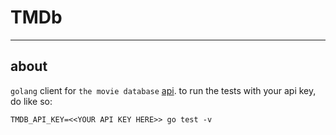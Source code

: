 # TMDb

* * *

## about

`golang` client for `the movie database` [api](https://developers.themoviedb.org/3/). to run
the tests with your api key, do like so:

```
TMDB_API_KEY=<<YOUR API KEY HERE>> go test -v
```
